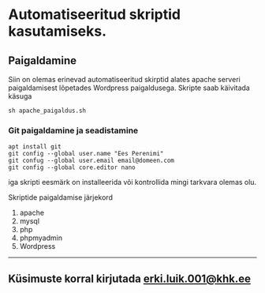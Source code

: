 # Automatiseeritud skriptid kasutamiseks.
## Paigaldamine
Siin on olemas erinevad automatiseeritud skirptid alates apache serveri paigaldamisest lõpetades Wordpress paigaldusega.
Skripte saab käivitada käsuga
```
sh apache_paigaldus.sh
```
### Git paigaldamine ja seadistamine
```
apt install git
git config --global user.name "Ees Perenimi"
git confug --global user.email email@domeen.com
git config --global core.editor nano
```

iga skripti eesmärk on installeerida või kontrollida mingi tarkvara olemas olu.

Skriptide paigaldamise järjekord
1. apache
2. mysql
3. php
4. phpmyadmin
5. Wordpress

---
Küsimuste korral kirjutada erki.luik.001@khk.ee
---
